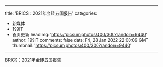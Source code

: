 
---
title: 'BRICS：2021年金砖五国报告'
categories: 
 - 新媒体
 - 199IT
 - 首页更新
headimg: 'https://picsum.photos/400/300?random=9440'
author: 199IT
comments: false
date: Fri, 28 Jan 2022 22:00:09 GMT
thumbnail: 'https://picsum.photos/400/300?random=9440'
---

<div>   
BRICS：2021年金砖五国报告  
</div>
            